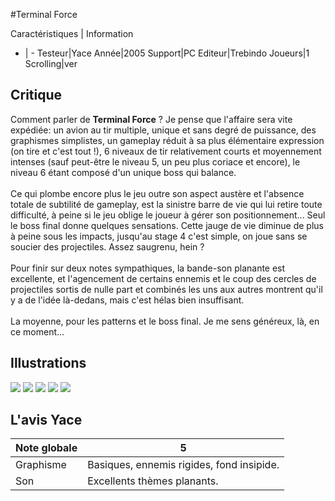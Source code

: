 #Terminal Force

Caractéristiques | Information
- | -
Testeur|Yace
Année|2005
Support|PC
Editeur|Trebindo
Joueurs|1
Scrolling|ver

## Critique
Comment parler de <b>Terminal Force</b> ? Je pense que l'affaire sera vite expédiée: un avion au tir multiple, unique et sans degré de puissance, des graphismes simplistes, un gameplay réduit à sa plus élémentaire expression (on tire et c'est tout !), 6 niveaux de tir relativement courts et moyennement intenses (sauf peut-être le niveau 5, un peu plus coriace et encore), le niveau 6 étant composé d'un unique boss qui balance.<br/><br/>Ce qui plombe encore plus le jeu outre son aspect austère et l'absence totale de subtilité de gameplay, est la sinistre barre de vie qui lui retire toute difficulté, à peine si le jeu oblige le joueur à gérer son positionnement... Seul le boss final donne quelques sensations. Cette jauge de vie diminue de plus à peine sous les impacts, jusqu'au stage 4 c'est simple, on joue sans se soucier des projectiles. Assez saugrenu, hein ?<br/><br/>Pour finir sur deux notes sympathiques, la bande-son planante est excellente, et l'agencement de certains ennemis et le coup des cercles de projectiles sortis de nulle part et combinés les uns aux autres montrent qu'il y a de l'idée là-dedans, mais c'est hélas bien insuffisant.<br/><br/>La moyenne, pour les patterns et le boss final. Je me sens généreux, là, en ce moment...

## Illustrations
![](http://www.shmup.com/images/thumbs/img_fiche_1_1062.gif)
![](http://www.shmup.com/images/thumbs/img_fiche_2_1062.jpg)
![](http://www.shmup.com/images/thumbs/)
![](http://www.shmup.com/images/thumbs/)
![](http://www.shmup.com/images/thumbs/)

## L'avis Yace
Note globale|5
-|-
Graphisme|Basiques, ennemis rigides, fond insipide.
Son|Excellents thèmes planants.
